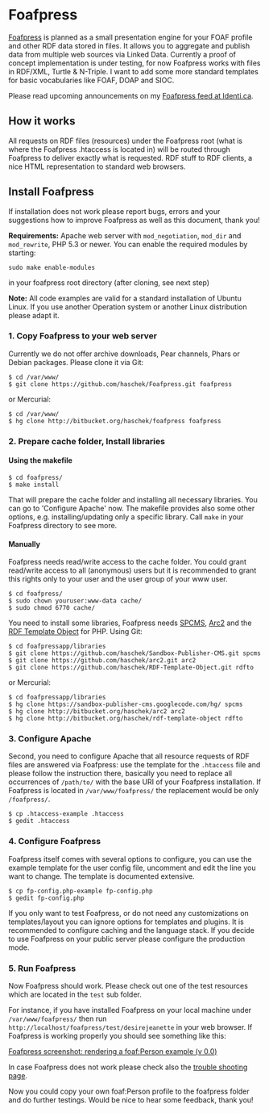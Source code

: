 # Foafpress

[Foafpress][1] is planned as a small presentation engine for your FOAF
profile and other RDF data stored in files. It allows you to aggregate
and publish data from multiple web sources via Linked Data. Currently
a proof of concept implementation is under testing, for now Foafpress
works with files in RDF/XML, Turtle & N-Triple. I want to add some more
standard templates for basic vocabularies like FOAF, DOAP and SIOC.

Please read upcoming announcements on my [Foafpress feed at Identi.ca][2].

[1]: http://foafpress.org/
[2]: http://identi.ca/haschek/tag/foafpress


How it works
--------------------------------------------------------------------------

All requests on RDF files (resources) under the Foafpress root (what
is where the Foafpress .htaccess is located in) will be routed through
Foafpress to deliver exactly what is requested. RDF stuff to RDF
clients, a nice HTML representation to standard web browsers.


Install Foafpress
--------------------------------------------------------------------------

If installation does not work please report bugs, errors and your
suggestions how to improve Foafpress as well as this document, thank
you!

**Requirements:** Apache web server with `mod_negotiation`, `mod_dir` and
`mod_rewrite`, PHP 5.3 or newer. You can enable the required modules by
starting:

    sudo make enable-modules

in your foafpress root directory (after cloning, see next step)

**Note:** All code examples are valid for a standard installation of
Ubuntu Linux. If you use another Operation system or another Linux
distribution please adapt it.

### 1. Copy Foafpress to your web server

Currently we do not offer archive downloads, Pear channels, Phars or
Debian packages. Please clone it via Git:

    $ cd /var/www/
    $ git clone https://github.com/haschek/Foafpress.git foafpress

or Mercurial:

    $ cd /var/www/
    $ hg clone http://bitbucket.org/haschek/foafpress foafpress

### 2. Prepare cache folder, Install libraries

#### Using the makefile

    $ cd foafpress/
    $ make install

That will prepare the cache folder and installing all necessary
libraries. You can go to 'Configure Apache' now. The makefile provides
also some other options, e.g. installing/updating only a specific library.
Call `make` in your Foafpress directory to see more.

#### Manually

Foafpress needs read/write access to the cache folder. You could grant
read/write access to all (anonymous) users but it is recommended to
grant this rights only to your user and the user group of your www user.

    $ cd foafpress/
    $ sudo chown youruser:www-data cache/
    $ sudo chmod 6770 cache/

You need to install some libraries, Foafpress needs [SPCMS][3],
[Arc2][4] and the [RDF Template Object][5] for PHP. Using Git:

    $ cd foafpressapp/libraries
    $ git clone https://github.com/haschek/Sandbox-Publisher-CMS.git spcms
    $ git clone https://github.com/haschek/arc2.git arc2
    $ git clone https://github.com/haschek/RDF-Template-Object.git rdfto

or Mercurial:

    $ cd foafpressapp/libraries
    $ hg clone https://sandbox-publisher-cms.googlecode.com/hg/ spcms
    $ hg clone http://bitbucket.org/haschek/arc2 arc2
    $ hg clone http://bitbucket.org/haschek/rdf-template-object rdfto

[3]: http://eye48.com/go/spcms
[4]: http://github.com/semsol/arc2/wiki
[5]: http://github.com/haschek/RDF-Template-Object

### 3. Configure Apache

Second, you need to configure Apache that all resource requests of RDF
files are answered via Foafpress: use the template for the `.htaccess`
file and please follow the instruction there, basically you need to
replace all occurrences of `/path/to/` with the base URI of your
Foafpress installation. If Foafpress is located in `/var/www/foafpress/`
the replacement would be only `/foafpress/`.

    $ cp .htaccess-example .htaccess
    $ gedit .htaccess

### 4. Configure Foafpress

Foafpress itself comes with several options to configure, you can use
the example template for the user config file, uncomment and edit the
line you want to change. The template is documented extensive.

    $ cp fp-config.php-example fp-config.php
    $ gedit fp-config.php

If you only want to test Foafpress, or do not need any customizations on
templates/layout you can ignore options for templates and plugins. It is
recommended to configure caching and the language stack. If you decide
to use Foafpress on your public server please configure the production
mode.

### 5. Run Foafpress

Now Foafpress should work. Please check out one of the test resources
which are located in the `test` sub folder.

For instance, if you have installed Foafpress on your
local machine under `/var/www/foafpress/` then run
`http://localhost/foafpress/test/desirejeanette` in your web browser. If
Foafpress is working properly you should see something like this:

[Foafpress screenshot: rendering a foaf:Person example (v 0.0)][6]

In case Foafpress does not work please check also the [trouble shooting
page][7].

Now you could copy your own foaf:Person profile to the foafpress folder
and do further testings. Would be nice to hear some feedback, thank you!

[6]: http://www.flickr.com/photos/haschek/5596988319/
[7]: http://bitbucket.org/haschek/foafpress/wiki/TroubleShooting
